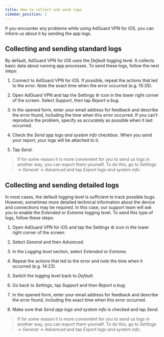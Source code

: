 ```yaml
---
title: How to collect and send logs
sidebar_position: 2
---
```


If you encounter any problems while using AdGuard VPN for iOS, you can inform us about it by sending the app logs.

## Collecting and sending standard logs

By default, AdGuard VPN for iOS uses the *Default* logging level. It collects basic data about running app processes. To send these logs, follow the next steps:

1. Connect to AdGuard VPN for iOS. If possible, repeat the actions that led to the error. Note the exact time when the error occurred (e.g. 15:35).

2. Open AdGuard VPN and tap the Settings ⚙ icon in the lower right corner of the screen. Select *Support*, then tap *Report a bug*.

3. In the opened form, enter your email address for feedback and describe the error found, including the time when this error occurred. If you can’t reproduce the problem, specify as accurately as possible when it last occurred.

4. Check the *Send app logs and system info* checkbox. When you send your report, your logs will be attached to it.

5. Tap *Send*.

>If for some reason it is more convenient for you to send us logs in another way, you can export them yourself.
>To do this, go to *Settings* → *General* → *Advanced* and tap *Export logs and system info*.

## Collecting and sending detailed logs

In most cases, the default logging level is sufficient to track possible bugs. However, sometimes more detailed technical information about the device and connections may be required. In this case, our support team will ask you to enable the *Extended* or *Extreme* logging level. To send this type of logs, follow these steps:

1. Open AdGuard VPN for iOS and tap the Settings ⚙ icon in the lower right corner of the screen.

2. Select *General* and then *Advanced*.

3. In the *Logging level* section, select *Extended* or *Extreme*.

4. Repeat the actions that led to the error and note the time when it occurred (e.g. 14:23).

5. Switch the logging level back to *Default*.

6. Go back to *Settings*, tap *Support* and then *Report a bug*.

7. In the opened form, enter your email address for feedback and describe the error found, including the exact time when this error occurred.

8. Make sure that *Send app logs and system info* is checked and tap *Send*.

>If for some reason it is more convenient for you to send us logs in another way, you can export them yourself.
>To do this, go to *Settings* → *General* → *Advanced* and tap *Export logs and system info*.
